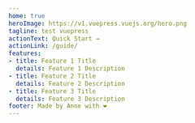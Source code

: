 ```yaml
---
home: true
heroImage: https://v1.vuepress.vuejs.org/hero.png
tagline: test vuepress
actionText: Quick Start →
actionLink: /guide/
features:
- title: Feature 1 Title
  details: Feature 1 Description
- title: Feature 2 Title
  details: Feature 2 Description
- title: Feature 3 Title
  details: Feature 3 Description
footer: Made by Anne with ❤️
---
```

